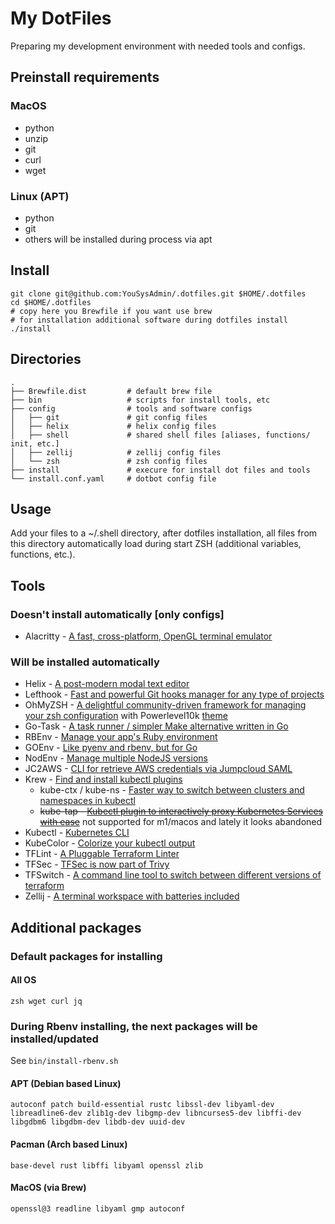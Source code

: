 # My DotFiles
Preparing my development environment with needed tools and configs.

## Preinstall requirements
### MacOS
- python
- unzip
- git
- curl
- wget

### Linux (APT)
- python
- git
- others will be installed during process via apt

## Install
```shell
git clone git@github.com:YouSysAdmin/.dotfiles.git $HOME/.dotfiles
cd $HOME/.dotfiles
# copy here you Brewfile if you want use brew 
# for installation additional software during dotfiles install
./install
```

## Directories

```
.
├── Brewfile.dist         # default brew file
├── bin                   # scripts for install tools, etc 
├── config                # tools and software configs
│   ├── git               # git config files
│   ├── helix             # helix config files
│   ├── shell             # shared shell files [aliases, functions/ init, etc.]
│   ├── zellij            # zellij config files
│   └── zsh               # zsh config files
├── install               # execure for install dot files and tools
└── install.conf.yaml     # dotbot config file        
```

## Usage
Add your files to a ~/.shell directory, after dotfiles installation,
all files from this directory automatically load during start ZSH (additional variables, functions, etc.).

## Tools
### Doesn't install automatically [only configs]
- Alacritty - [A fast, cross-platform, OpenGL terminal emulator](https://github.com/alacritty/alacritty)

### Will be installed automatically
- Helix - [A post-modern modal text editor](https://github.com/helix-editor/helix)
- Lefthook - [Fast and powerful Git hooks manager for any type of projects](https://github.com/evilmartians/lefthook)
- OhMyZSH - [A delightful community-driven framework for managing your zsh configuration](https://github.com/ohmyzsh/ohmyzsh)
  with Powerlevel10k [theme](https://github.com/romkatv/powerlevel10k)
- Go-Task - [A task runner / simpler Make alternative written in Go](https://github.com/go-task/task)
- RBEnv - [Manage your app's Ruby environment](https://github.com/rbenv/rbenv)
- GOEnv - [Like pyenv and rbenv, but for Go](https://github.com/go-nv/goenv)
- NodEnv - [Manage multiple NodeJS versions](https://github.com/nodenv/nodenv)
- JC2AWS - [CLI for retrieve AWS credentials via Jumpcloud SAML](https://github.com/YouSysAdmin/jc2aws)
- Krew - [Find and install kubectl plugins](https://github.com/kubernetes-sigs/krew)
   - kube-ctx / kube-ns - [Faster way to switch between clusters and namespaces in kubectl](https://github.com/ahmetb/kubectx)
   - ~~kube-tap - [Kubectl plugin to interactively proxy Kubernetes Services with ease](https://github.com/soluble-ai/kubetap)~~
     not supported for m1/macos and lately it looks abandoned
- Kubectl - [Kubernetes CLI](https://github.com/kubernetes/kubectl)
- KubeColor - [Colorize your kubectl output](https://github.com/kubecolor/kubecolor)
- TFLint - [A Pluggable Terraform Linter](https://github.com/terraform-linters/tflint)
- TFSec - [TFSec is now part of Trivy](https://github.com/aquasecurity/tfsec)
- TFSwitch - [A command line tool to switch between different versions of terraform](https://github.com/warrensbox/terraform-switcher)
- Zellij - [A terminal workspace with batteries included](https://github.com/zellij-org/zellij)

## Additional packages
### Default packages for installing
#### All OS
```shell
zsh wget curl jq
```

### During Rbenv installing, the next packages will be installed/updated
See `bin/install-rbenv.sh`
#### APT (Debian based Linux)
```shell
autoconf patch build-essential rustc libssl-dev libyaml-dev libreadline6-dev zlib1g-dev libgmp-dev libncurses5-dev libffi-dev libgdbm6 libgdbm-dev libdb-dev uuid-dev
```

#### Pacman (Arch based Linux)
```shell
base-devel rust libffi libyaml openssl zlib
```

#### MacOS (via Brew)
```
openssl@3 readline libyaml gmp autoconf
```
